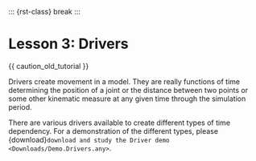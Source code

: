::: {rst-class} break
:::

# Lesson 3: Drivers

{{ caution_old_tutorial }}

Drivers create movement in a model. They are really functions of time
determining the position of a joint or the distance between two points
or some other kinematic measure at any given time through the simulation
period.

There are various drivers available to create different types of time
dependency. For a demonstration of the different types, please {download}`download and study the Driver demo <Downloads/Demo.Drivers.any>`.

